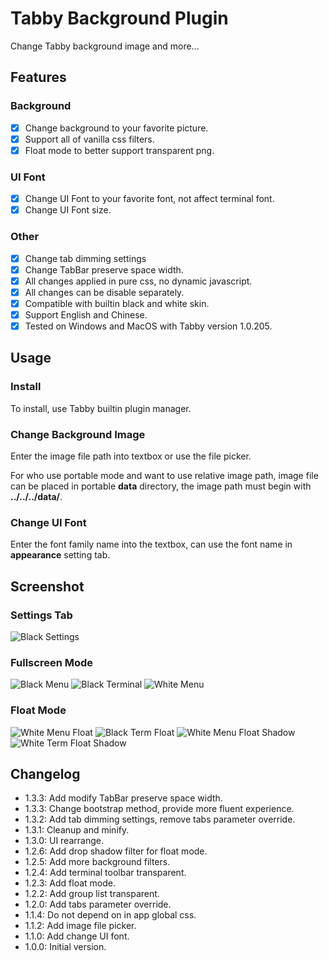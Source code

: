 # Tabby Background Plugin

Change Tabby background image and more...

## Features

### Background

- [x] Change background to your favorite picture.
- [x] Support all of vanilla css filters.
- [x] Float mode to better support transparent png.

### UI Font

- [x] Change UI Font to your favorite font, not affect terminal font.
- [x] Change UI Font size.

### Other

- [x] Change tab dimming settings
- [x] Change TabBar preserve space width.
- [x] All changes applied in pure css, no dynamic javascript.
- [x] All changes can be disable separately.
- [x] Compatible with builtin black and white skin.
- [x] Support English and Chinese.
- [x] Tested on Windows and MacOS with Tabby version 1.0.205.

## Usage

### Install

To install, use Tabby builtin plugin manager.

### Change Background Image

Enter the image file path into textbox or use the file picker.

For who use portable mode and want to use relative image path, image file can be placed in portable **data** directory, the image path must begin with **../../../data/**.

### Change UI Font

Enter the font family name into the textbox, can use the font name in **appearance** setting tab.

## Screenshot

### Settings Tab

![Black Settings](screenshots/black_settings.png)

### Fullscreen Mode

![Black Menu](screenshots/black_menu.png)
![Black Terminal](screenshots/black_term.png)
![White Menu](screenshots/white_menu.png)

### Float Mode

![White Menu Float](screenshots/white_menu_float.png)
![Black Term Float](screenshots/black_term_float.png)
![White Menu Float Shadow](screenshots/white_menu_float_shadow.png)
![White Term Float Shadow](screenshots/white_term_float_shadow.png)

## Changelog

- 1.3.3: Add modify TabBar preserve space width.
- 1.3.3: Change bootstrap method, provide more fluent experience.
- 1.3.2: Add tab dimming settings, remove tabs parameter override.
- 1.3.1: Cleanup and minify.
- 1.3.0: UI rearrange.
- 1.2.6: Add drop shadow filter for float mode.
- 1.2.5: Add more background filters.
- 1.2.4: Add terminal toolbar transparent.
- 1.2.3: Add float mode.
- 1.2.2: Add group list transparent.
- 1.2.0: Add tabs parameter override.
- 1.1.4: Do not depend on in app global css.
- 1.1.2: Add image file picker.
- 1.1.0: Add change UI font.
- 1.0.0: Initial version.
